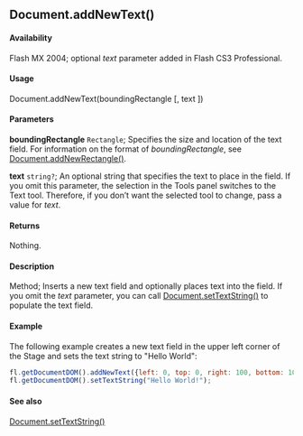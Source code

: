 ## Document.addNewText()

#### Availability

Flash MX 2004; optional *text* parameter added in Flash CS3 Professional.

#### Usage

Document.addNewText(boundingRectangle [, text ])

#### Parameters

**boundingRectangle** `Rectangle`; Specifies the size and location of the text field. For information on the format of *boundingRectangle*, see [Document.addNewRectangle()](../Document_object/Document10.md).

**text** `string?`; An optional string that specifies the text to place in the field. If you omit this parameter, the selection in the Tools panel switches to the Text tool. Therefore, if you don’t want the selected tool to change, pass a value for *text*.

#### Returns

Nothing.

#### Description

Method; Inserts a new text field and optionally places text into the field. If you omit the *text* parameter, you can call
[Document.setTextString()](../Document_object/Document9908.md) to populate the text field.

#### Example

The following example creates a new text field in the upper left corner of the Stage and sets the text string to "Hello World":

```javascript
fl.getDocumentDOM().addNewText({left: 0, top: 0, right: 100, bottom: 100}, "Hello World!");
fl.getDocumentDOM().setTextString("Hello World!");
```

#### See also

[Document.setTextString()](../Document_object/Document9908.md)
